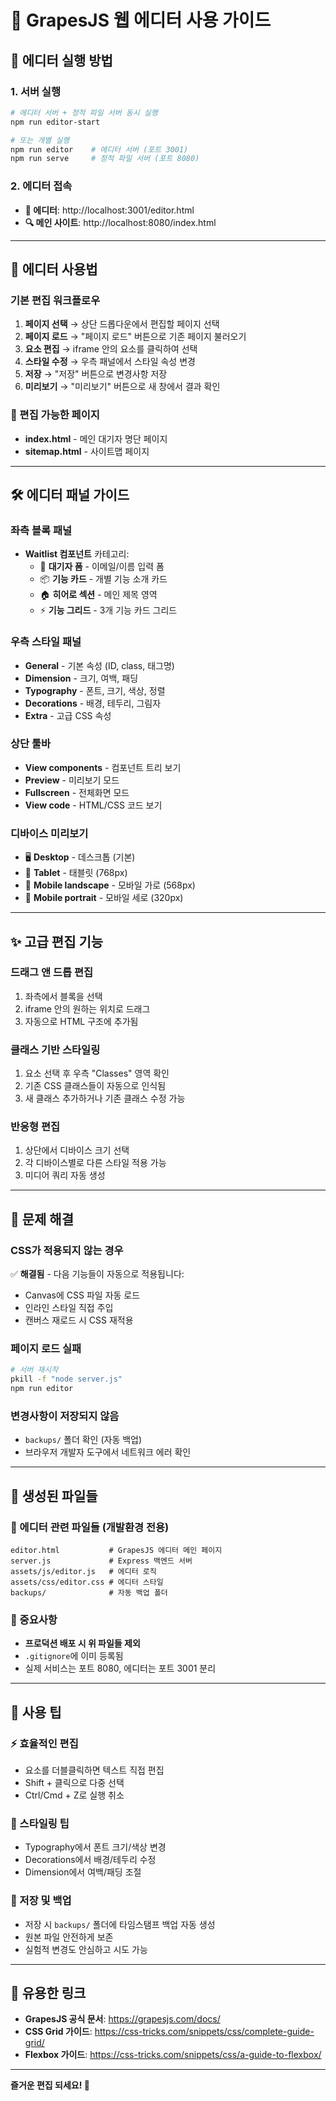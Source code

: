 # 🎨 GrapesJS 웹 에디터 사용 가이드

## 🚀 에디터 실행 방법

### 1. 서버 실행
```bash
# 에디터 서버 + 정적 파일 서버 동시 실행
npm run editor-start

# 또는 개별 실행
npm run editor    # 에디터 서버 (포트 3001)
npm run serve     # 정적 파일 서버 (포트 8080)
```

### 2. 에디터 접속
- **🎨 에디터**: http://localhost:3001/editor.html
- **🔍 메인 사이트**: http://localhost:8080/index.html

---

## 📖 에디터 사용법

### 기본 편집 워크플로우
1. **페이지 선택** → 상단 드롭다운에서 편집할 페이지 선택
2. **페이지 로드** → "페이지 로드" 버튼으로 기존 페이지 불러오기
3. **요소 편집** → iframe 안의 요소를 클릭하여 선택
4. **스타일 수정** → 우측 패널에서 스타일 속성 변경
5. **저장** → "저장" 버튼으로 변경사항 저장
6. **미리보기** → "미리보기" 버튼으로 새 창에서 결과 확인

### 🎯 편집 가능한 페이지
- **index.html** - 메인 대기자 명단 페이지
- **sitemap.html** - 사이트맵 페이지

---

## 🛠️ 에디터 패널 가이드

### 좌측 블록 패널
- **Waitlist 컴포넌트** 카테고리:
  - 🎯 **대기자 폼** - 이메일/이름 입력 폼
  - 📦 **기능 카드** - 개별 기능 소개 카드
  - 🏠 **히어로 섹션** - 메인 제목 영역
  - ⚡ **기능 그리드** - 3개 기능 카드 그리드

### 우측 스타일 패널
- **General** - 기본 속성 (ID, class, 태그명)
- **Dimension** - 크기, 여백, 패딩
- **Typography** - 폰트, 크기, 색상, 정렬
- **Decorations** - 배경, 테두리, 그림자
- **Extra** - 고급 CSS 속성

### 상단 툴바
- **View components** - 컴포넌트 트리 보기
- **Preview** - 미리보기 모드
- **Fullscreen** - 전체화면 모드  
- **View code** - HTML/CSS 코드 보기

### 디바이스 미리보기
- 🖥️ **Desktop** - 데스크톱 (기본)
- 📱 **Tablet** - 태블릿 (768px)
- 📱 **Mobile landscape** - 모바일 가로 (568px)
- 📱 **Mobile portrait** - 모바일 세로 (320px)

---

## ✨ 고급 편집 기능

### 드래그 앤 드롭 편집
1. 좌측에서 블록을 선택
2. iframe 안의 원하는 위치로 드래그
3. 자동으로 HTML 구조에 추가됨

### 클래스 기반 스타일링
1. 요소 선택 후 우측 "Classes" 영역 확인
2. 기존 CSS 클래스들이 자동으로 인식됨
3. 새 클래스 추가하거나 기존 클래스 수정 가능

### 반응형 편집
1. 상단에서 디바이스 크기 선택
2. 각 디바이스별로 다른 스타일 적용 가능
3. 미디어 쿼리 자동 생성

---

## 🔧 문제 해결

### CSS가 적용되지 않는 경우
✅ **해결됨** - 다음 기능들이 자동으로 적용됩니다:
- Canvas에 CSS 파일 자동 로드
- 인라인 스타일 직접 주입
- 캔버스 재로드 시 CSS 재적용

### 페이지 로드 실패
```bash
# 서버 재시작
pkill -f "node server.js"
npm run editor
```

### 변경사항이 저장되지 않음
- `backups/` 폴더 확인 (자동 백업)
- 브라우저 개발자 도구에서 네트워크 에러 확인

---

## 📁 생성된 파일들

### 🎨 에디터 관련 파일들 (개발환경 전용)
```
editor.html           # GrapesJS 에디터 메인 페이지
server.js             # Express 백엔드 서버
assets/js/editor.js   # 에디터 로직
assets/css/editor.css # 에디터 스타일
backups/              # 자동 백업 폴더
```

### 🚨 중요사항
- **프로덕션 배포 시 위 파일들 제외**
- `.gitignore`에 이미 등록됨
- 실제 서비스는 포트 8080, 에디터는 포트 3001 분리

---

## 🎯 사용 팁

### ⚡ 효율적인 편집
- 요소를 더블클릭하면 텍스트 직접 편집
- Shift + 클릭으로 다중 선택
- Ctrl/Cmd + Z로 실행 취소

### 🎨 스타일링 팁  
- Typography에서 폰트 크기/색상 변경
- Decorations에서 배경/테두리 수정
- Dimension에서 여백/패딩 조절

### 💾 저장 및 백업
- 저장 시 `backups/` 폴더에 타임스탬프 백업 자동 생성
- 원본 파일 안전하게 보존
- 실험적 변경도 안심하고 시도 가능

---

## 🔗 유용한 링크

- **GrapesJS 공식 문서**: https://grapesjs.com/docs/
- **CSS Grid 가이드**: https://css-tricks.com/snippets/css/complete-guide-grid/
- **Flexbox 가이드**: https://css-tricks.com/snippets/css/a-guide-to-flexbox/

---

**즐거운 편집 되세요! 🚀**
